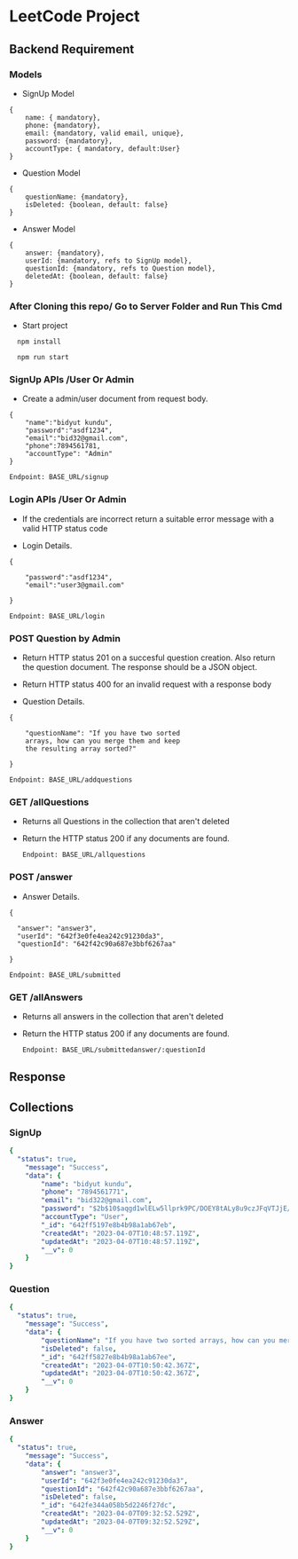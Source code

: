 # LeetCode Project

## Backend Requirement


### Models
- SignUp Model
```
{ 
    name: { mandatory}, 
    phone: {mandatory}, 
    email: {mandatory, valid email, unique},
    password: {mandatory}, 
    accountType: { mandatory, default:User} 
}
```
- Question Model
```
{ 
    questionName: {mandatory},
    isDeleted: {boolean, default: false} 
}
```

- Answer Model
```
{ 
    answer: {mandatory},
    userId: {mandatory, refs to SignUp model}, 
    questionId: {mandatory, refs to Question model},
    deletedAt: {boolean, default: false} 
}
```
### After Cloning this repo/ Go to Server Folder and Run This Cmd
- Start project
```
  npm install

  npm run start
```

### SignUp APIs /User Or Admin

- Create a admin/user document from request body.

```
{
    "name":"bidyut kundu",
    "password":"asdf1234",
    "email":"bid32@gmail.com",
    "phone":7894561781,
    "accountType": "Admin"
}
```
  `Endpoint: BASE_URL/signup`



### Login APIs /User Or Admin
- If the credentials are incorrect return a suitable error message with a valid HTTP status code

- Login Details.

```
{
    
    "password":"asdf1234",
    "email":"user3@gmail.com"
    
}
```
  `Endpoint: BASE_URL/login`

### POST Question by Admin
- Return HTTP status 201 on a succesful question creation. Also return the question document. The response should be a JSON object. 

- Return HTTP status 400 for an invalid request with a response body

- Question Details.

```
{
    
    "questionName": "If you have two sorted
    arrays, how can you merge them and keep
    the resulting array sorted?"
    
}
```
  `Endpoint: BASE_URL/addquestions`

### GET /allQuestions
- Returns all Questions in the collection that aren't deleted
- Return the HTTP status 200 if any documents are found.

  `Endpoint: BASE_URL/allquestions`




### POST /answer
- Answer Details.

```
{
    
  "answer": "answer3",
  "userId": "642f3e0fe4ea242c91230da3",
  "questionId": "642f42c90a687e3bbf6267aa"
    
}
```
  `Endpoint: BASE_URL/submitted`


### GET /allAnswers
- Returns all answers in the collection that aren't deleted
- Return the HTTP status 200 if any documents are found.

  `Endpoint: BASE_URL/submittedanswer/:questionId`

## Response

## Collections
### SignUp
```yaml
{
  "status": true,
    "message": "Success",
    "data": {
        "name": "bidyut kundu",
        "phone": "7894561771",
        "email": "bid322@gmail.com",
        "password": "$2b$10$aqgd1wlELw5llprk9PC/DOEY8tALy8u9czJFqVTJjE/wRECSVYvkm",
        "accountType": "User",
        "_id": "642ff5197e8b4b98a1ab67eb",
        "createdAt": "2023-04-07T10:48:57.119Z",
        "updatedAt": "2023-04-07T10:48:57.119Z",
        "__v": 0
    }
}
```
### Question
```yaml
{
  "status": true,
    "message": "Success",
    "data": {
        "questionName": "If you have two sorted arrays, how can you merge them and keep the resulting array sorted?",
        "isDeleted": false,
        "_id": "642ff5827e8b4b98a1ab67ee",
        "createdAt": "2023-04-07T10:50:42.367Z",
        "updatedAt": "2023-04-07T10:50:42.367Z",
        "__v": 0
    }
}
```

### Answer
```yaml
{
  "status": true,
    "message": "Success",
    "data": {
        "answer": "answer3",
        "userId": "642f3e0fe4ea242c91230da3",
        "questionId": "642f42c90a687e3bbf6267aa",
        "isDeleted": false,
        "_id": "642fe344a058b5d2246f27dc",
        "createdAt": "2023-04-07T09:32:52.529Z",
        "updatedAt": "2023-04-07T09:32:52.529Z",
        "__v": 0
    }
}
```
